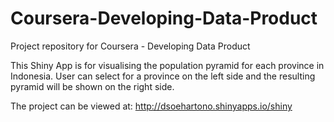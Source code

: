 # Coursera-Developing-Data-Product
Project repository for Coursera - Developing Data Product

This Shiny App is for visualising the population pyramid for each province in Indonesia.
User can select for a province on the left side and the resulting pyramid will be shown on the right side.

The project can be viewed at: http://dsoehartono.shinyapps.io/shiny
